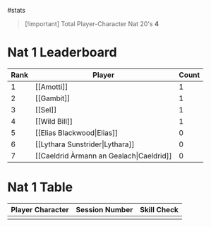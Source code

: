 #stats

> [!important] Total Player-Character Nat 20's
> **4**

# Nat 1 Leaderboard

| Rank | Player                                   | Count |
| ---- | ---------------------------------------- | ----- |
| 1    | [[Amotti]]                               | $1$   |
| 2    | [[Gambit]]                               | $1$   |
| 3    | [[Sel]]                                  | $1$   |
| 4    | [[Wild Bill]]                            | $1$   |
| 5    | [[Elias Blackwood\|Elias]]               | $0$   |
| 6    | [[Lythara Sunstrider\|Lythara]]          | $0$   |
| 7    | [[Caeldrid Àrmann an Gealach\|Caeldrid]] | $0$   |

# Nat 1 Table

| Player Character | Session Number | Skill Check |
| ---------------- | -------------- | ----------- |
|                  |                |             | 
